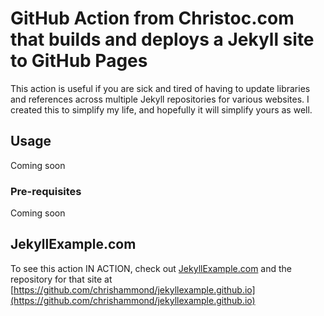 # GitHub Action from Christoc.com that builds and deploys a Jekyll site to GitHub Pages
This action is useful if you are sick and tired of having to update libraries and references across multiple Jekyll repositories for various websites. I created this to simplify my life, and hopefully it will simplify yours as well.

## Usage
Coming soon
### Pre-requisites
Coming soon


## JekyllExample.com 
To see this action IN ACTION, check out [JekyllExample.com](https://www.jekyllexample.com/) and the repository for that site at [https://github.com/chrishammond/jekyllexample.github.io](https://github.com/chrishammond/jekyllexample.github.io) 
